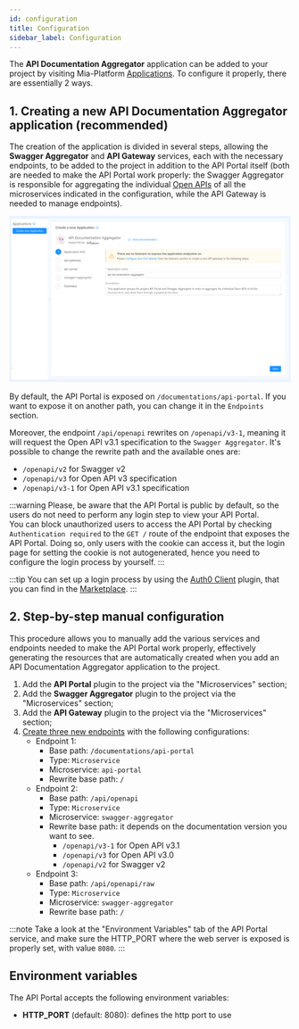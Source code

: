 ```yaml
---
id: configuration
title: Configuration
sidebar_label: Configuration
---
```


<!--
WARNING: this file was automatically generated by Mia-Platform Doc Aggregator.
DO NOT MODIFY IT BY HAND.
Instead, modify the source file and run the aggregator to regenerate this file.
-->

The **API Documentation Aggregator** application can be added to your project by visiting Mia-Platform [Applications](../../marketplace/applications/mia_applications). To configure it properly, there are essentially 2 ways.

## 1. Creating a new API Documentation Aggregator application (recommended)

The creation of the application is divided in several steps, allowing the **Swagger Aggregator** and **API Gateway** services, each with the necessary endpoints, to be added to the project in addition to the API Portal itself (both are needed to make the API Portal work properly: the Swagger Aggregator is responsible for aggregating the individual [Open APIs](https://swagger.io/resources/open-api/) of all the microservices indicated in the configuration, while the API Gateway is needed to manage endpoints).

![API Documentation Aggregator creation](./img/api-documentation-aggregator-creation.png)

By default, the API Portal is exposed on `/documentations/api-portal`. If you want to expose it on another path, you can change it in the `Endpoints` section.

Moreover, the endpoint `/api/openapi` rewrites on `/openapi/v3-1`, meaning it will request the Open API v3.1 specification to the `Swagger Aggregator`. It's possible to change the rewrite path and the available ones are:
- `/openapi/v2` for Swagger v2
- `/openapi/v3` for Open API v3 specification
- `/openapi/v3-1` for Open API v3.1 specification

:::warning
Please, be aware that the API Portal is public by default, so the users do not need to perform any login step to view your API Portal.   
You can block unauthorized users to access the API Portal by checking `Authentication required` to the `GET /` route of the endpoint that exposes the API Portal. Doing so, only users with the cookie can access it, but the login page for setting the cookie is not autogenerated, hence you need to configure the login process by yourself.
:::

:::tip
You can set up a login process by using the [Auth0 Client](../../runtime_suite/auth0-client/overview) plugin, that you can find in the [Marketplace](../../marketplace/overview_marketplace).
:::

## 2. Step-by-step manual configuration

This procedure allows you to manually add the various services and endpoints needed to make the API Portal work properly, effectively generating the resources that are automatically created when you add an API Documentation Aggregator application to the project.

1. Add the **API Portal** plugin to the project via the "Microservices" section;
2. Add the **Swagger Aggregator** plugin to the project via the "Microservices" section;
3. Add the **API Gateway** plugin to the project via the "Microservices" section;
4. [Create three new endpoints](../../development_suite/api-console/api-design/endpoints) with the following configurations:
    - Endpoint 1:
      * Base path: `/documentations/api-portal`
      * Type: `Microservice`
      * Microservice: `api-portal`
      * Rewrite base path: `/`
    - Endpoint 2:
      * Base path: `/api/openapi`
      * Type: `Microservice`
      * Microservice: `swagger-aggregator`
      * Rewrite base path: it depends on the documentation version you want to see.
        * `/openapi/v3-1` for Open API v3.1
        * `/openapi/v3` for Open API v3.0
        * `/openapi/v2` for Swagger v2
    - Endpoint 3:
      * Base path: `/api/openapi/raw`
      * Type: `Microservice`
      * Microservice: `swagger-aggregator`
      * Rewrite base path: `/`

:::note
Take a look at the "Environment Variables" tab of the API Portal service, and make sure the HTTP_PORT where the web server is exposed is properly set, with value `8080`.
:::

## Environment variables

The API Portal accepts the following environment variables:

- **HTTP_PORT** (default: 8080): defines the http port to use
